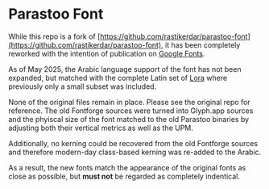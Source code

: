 # Parastoo Font

While this repo is a fork of [https://github.com/rastikerdar/parastoo-font](https://github.com/rastikerdar/parastoo-font), it has been completely reworked with the intention of publication on [Google Fonts](https://github.com/rastikerdar/parastoo-font).

As of May 2025, the Arabic language support of the font has not been expanded, but matched with the complete Latin set of [Lora](https://fonts.google.com/specimen/Lora?query=Lora) where previously only a small subset was included.

None of the original files remain in place. Please see the original repo for reference. The old Fontforge sources were turned into Glyph.app sources and the phyiscal size of the font matched to the old Parastoo binaries by adjusting both their vertical metrics as well as the UPM. 

Additionally, no kerning could be recovered from the old Fontforge sources and therefore modern-day class-based kerning was re-added to the Arabic.

As a result, the new fonts match the appearance of the original fonts as close as possible, but **must not** be regarded as completely indentical.
